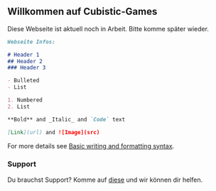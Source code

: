 ## Willkommen auf Cubistic-Games

Diese Webseite ist aktuell noch in Arbeit. Bitte komme später wieder.

```markdown
Webseite Infos:

# Header 1
## Header 2
### Header 3

- Bulleted
- List

1. Numbered
2. List

**Bold** and _Italic_ and `Code` text

[Link](url) and ![Image](src)
```

For more details see [Basic writing and formatting syntax](https://docs.github.com/en/github/writing-on-github/getting-started-with-writing-and-formatting-on-github/basic-writing-and-formatting-syntax).

### Support

Du brauchst Support? Komme auf [diese](https://www.youtube.com/watch?v=o-YBDTqX_ZU) und wir können dir helfen.
 
